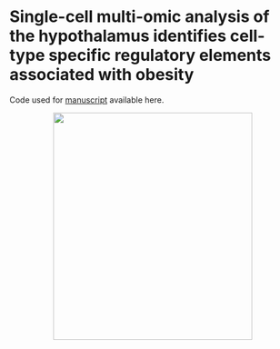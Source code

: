 # Single-cell multi-omic analysis of the hypothalamus identifies cell-type specific regulatory elements associated with obesity
Code used for [manuscript](https://www.biorxiv.org/content/10.1101/2022.11.06.515311v2) available here.
<p align="center">
<img src="https://user-images.githubusercontent.com/38195218/202793759-1728cf46-bf78-4f9f-b1da-1abb808d5f6d.png" width="350" height="400">
</p>
